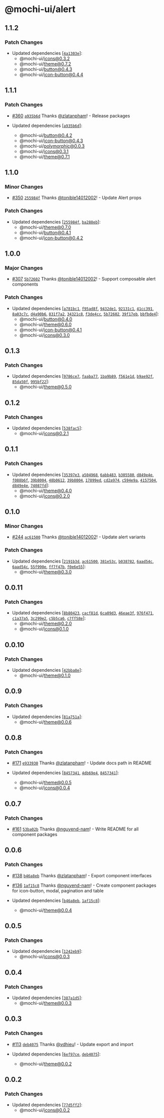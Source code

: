 # @mochi-ui/alert

## 1.1.2

### Patch Changes

- Updated dependencies
  [[`4a1303e`](https://github.com/consolelabs/web-foundation/commit/4a1303e6f540f27a6cd5ab26b7b6cf3997074d32)]:
  - @mochi-ui/icons@0.3.2
  - @mochi-ui/theme@0.7.2
  - @mochi-ui/button@0.4.3
  - @mochi-ui/icon-button@0.4.4

## 1.1.1

### Patch Changes

- [#360](https://github.com/consolelabs/web-foundation/pull/360)
  [`a935b6d`](https://github.com/consolelabs/web-foundation/commit/a935b6d9f9189fb7ea2d2b2dd771ff0df73598f4)
  Thanks [@zlatanpham](https://github.com/zlatanpham)! - Release packages

- Updated dependencies
  [[`a935b6d`](https://github.com/consolelabs/web-foundation/commit/a935b6d9f9189fb7ea2d2b2dd771ff0df73598f4)]:
  - @mochi-ui/button@0.4.2
  - @mochi-ui/icon-button@0.4.3
  - @mochi-ui/polymorphic@0.0.3
  - @mochi-ui/icons@0.3.1
  - @mochi-ui/theme@0.7.1

## 1.1.0

### Minor Changes

- [#350](https://github.com/consolelabs/web-foundation/pull/350)
  [`255984f`](https://github.com/consolelabs/web-foundation/commit/255984f2d18b9cb17a249fa288d718efad0a0c1b)
  Thanks [@tonible14012002](https://github.com/tonible14012002)! - Update Alert
  props

### Patch Changes

- Updated dependencies
  [[`255984f`](https://github.com/consolelabs/web-foundation/commit/255984f2d18b9cb17a249fa288d718efad0a0c1b),
  [`ba288eb`](https://github.com/consolelabs/web-foundation/commit/ba288eb5a01a654072c5cef7cb41bb6066f00420)]:
  - @mochi-ui/theme@0.7.0
  - @mochi-ui/button@0.4.1
  - @mochi-ui/icon-button@0.4.2

## 1.0.0

### Major Changes

- [#307](https://github.com/consolelabs/web-foundation/pull/307)
  [`5b72602`](https://github.com/consolelabs/web-foundation/commit/5b7260263cc00afc1596ac96bff1d9c68d6a9b3b)
  Thanks [@tonible14012002](https://github.com/tonible14012002)! - Support
  composable alert components

### Patch Changes

- Updated dependencies
  [[`a781bc1`](https://github.com/consolelabs/web-foundation/commit/a781bc13af1922768449ea77c172cb4e844ddb06),
  [`f95ad8f`](https://github.com/consolelabs/web-foundation/commit/f95ad8f4e15d8c69b3719bb9da3fb5871d2f6f8c),
  [`9432de1`](https://github.com/consolelabs/web-foundation/commit/9432de13c9f7376dd373624afc7a50d029bb2fd3),
  [`92131c1`](https://github.com/consolelabs/web-foundation/commit/92131c1bb68fe4adaad6dab71981ecf452e8bd0a),
  [`41cc391`](https://github.com/consolelabs/web-foundation/commit/41cc391a829fd4fb185ad4e394a4f8204a8b6304),
  [`8a03c7c`](https://github.com/consolelabs/web-foundation/commit/8a03c7cabe39868c42e7beca729209c1f209aea7),
  [`d4a90b6`](https://github.com/consolelabs/web-foundation/commit/d4a90b6a1b631d523851b1d681546c9b2183cfa1),
  [`831f7a2`](https://github.com/consolelabs/web-foundation/commit/831f7a29c72fd3d795068dab9633d88a144b0c94),
  [`34321c8`](https://github.com/consolelabs/web-foundation/commit/34321c827d55c5d3a57030d2d82212958b6c22a2),
  [`f3de4cc`](https://github.com/consolelabs/web-foundation/commit/f3de4cc86987082f7c93c5edd74038f28931bad5),
  [`5b72602`](https://github.com/consolelabs/web-foundation/commit/5b7260263cc00afc1596ac96bff1d9c68d6a9b3b),
  [`39f17eb`](https://github.com/consolelabs/web-foundation/commit/39f17eb2cbc693a289330ffec4fa3bf146d363da),
  [`bbfbde4`](https://github.com/consolelabs/web-foundation/commit/bbfbde4f763cc7056fa57066b4d84a1ed47d81c8)]:
  - @mochi-ui/button@0.4.0
  - @mochi-ui/theme@0.6.0
  - @mochi-ui/icon-button@0.4.1
  - @mochi-ui/icons@0.3.0

## 0.1.3

### Patch Changes

- Updated dependencies
  [[`9786ce7`](https://github.com/consolelabs/web-foundation/commit/9786ce7ce0e2df4eecde1d527499ae59eebc48ab),
  [`faaba77`](https://github.com/consolelabs/web-foundation/commit/faaba7753d764c4e8db25863632cb1038f2adcb9),
  [`1ba9b89`](https://github.com/consolelabs/web-foundation/commit/1ba9b89df277d237053bb3ed69be8bd3c13c25a8),
  [`f561e1d`](https://github.com/consolelabs/web-foundation/commit/f561e1deae07fa69ac54501152a844259376ede6),
  [`b9ae92f`](https://github.com/consolelabs/web-foundation/commit/b9ae92f92b32dedac4903614e7c0947bd1118fb1),
  [`85da50f`](https://github.com/consolelabs/web-foundation/commit/85da50f1afa67d5d026dce281e522c8df57983ba),
  [`995bf22`](https://github.com/consolelabs/web-foundation/commit/995bf22b2cc7d5576327910f48e5028ca59431cf)]:
  - @mochi-ui/theme@0.5.0

## 0.1.2

### Patch Changes

- Updated dependencies
  [[`538fac5`](https://github.com/consolelabs/web-foundation/commit/538fac5b23861bfd01d02413746b80b89d8c50fd)]:
  - @mochi-ui/icons@0.2.1

## 0.1.1

### Patch Changes

- Updated dependencies
  [[`35397e3`](https://github.com/consolelabs/web-foundation/commit/35397e3d3d7599009f9af862a89887ac0c6b34b3),
  [`a504968`](https://github.com/consolelabs/web-foundation/commit/a50496823bdfb169b5a8c30c1849cdb07534de78),
  [`6abb483`](https://github.com/consolelabs/web-foundation/commit/6abb483a80940ab463add9b1daf5a0638bc7a3d2),
  [`b305580`](https://github.com/consolelabs/web-foundation/commit/b30558023c82036f78b76a10a68985618b728948),
  [`d849e4e`](https://github.com/consolelabs/web-foundation/commit/d849e4edc83bddeb990b34d1675674b06c4c16bb),
  [`f088b6f`](https://github.com/consolelabs/web-foundation/commit/f088b6fc00801843fafde8f7fb3f5995ef491368),
  [`39b8004`](https://github.com/consolelabs/web-foundation/commit/39b8004ab0b84cfa8b34bf416bee4f6722b294c2),
  [`48b0612`](https://github.com/consolelabs/web-foundation/commit/48b061226a533c20ab4f87787576afd1fd6a96f1),
  [`39b8004`](https://github.com/consolelabs/web-foundation/commit/39b8004ab0b84cfa8b34bf416bee4f6722b294c2),
  [`17899ed`](https://github.com/consolelabs/web-foundation/commit/17899edf82cda80441450ef240569831e427f45b),
  [`cd2a974`](https://github.com/consolelabs/web-foundation/commit/cd2a9743f24f08deb03bacdf29c3a7d5e2512ab5),
  [`c594e9a`](https://github.com/consolelabs/web-foundation/commit/c594e9a0117ba184f31dc55e7079f406838c43f2),
  [`4157504`](https://github.com/consolelabs/web-foundation/commit/4157504d0c15310c559bbba45a2d2f4d0246fdde),
  [`d849e4e`](https://github.com/consolelabs/web-foundation/commit/d849e4edc83bddeb990b34d1675674b06c4c16bb),
  [`74087fd`](https://github.com/consolelabs/web-foundation/commit/74087fd9f316956e25453e6a2df0595fdf715025)]:
  - @mochi-ui/theme@0.4.0
  - @mochi-ui/icons@0.2.0

## 0.1.0

### Minor Changes

- [#244](https://github.com/consolelabs/web-foundation/pull/244)
  [`ac61500`](https://github.com/consolelabs/web-foundation/commit/ac61500225604e973508a76a50b48bfd22b13089)
  Thanks [@tonible14012002](https://github.com/tonible14012002)! - Update alert
  variants

### Patch Changes

- Updated dependencies
  [[`2191b3d`](https://github.com/consolelabs/web-foundation/commit/2191b3d28757aa03146dc7caba093598b758c5ac),
  [`ac61500`](https://github.com/consolelabs/web-foundation/commit/ac61500225604e973508a76a50b48bfd22b13089),
  [`381e53c`](https://github.com/consolelabs/web-foundation/commit/381e53c915288e127290bd6ddc51468343637aed),
  [`b038782`](https://github.com/consolelabs/web-foundation/commit/b03878263d717796581edf08d6e6e9ad60dcdc2b),
  [`6aad54c`](https://github.com/consolelabs/web-foundation/commit/6aad54cc391ec4820c6d9ca3a5fd15c634cfd918),
  [`6aad54c`](https://github.com/consolelabs/web-foundation/commit/6aad54cc391ec4820c6d9ca3a5fd15c634cfd918),
  [`55f990e`](https://github.com/consolelabs/web-foundation/commit/55f990e50c3a355f00729d2e9f568b1578e1c503),
  [`ff7f47b`](https://github.com/consolelabs/web-foundation/commit/ff7f47b4ff224bd17fea51455303aff56495ca10),
  [`f0e6e55`](https://github.com/consolelabs/web-foundation/commit/f0e6e55c7e2a0837b8d0885683f2aeb8d423f9c3)]:
  - @mochi-ui/theme@0.3.0

## 0.0.11

### Patch Changes

- Updated dependencies
  [[`8b80423`](https://github.com/consolelabs/web-foundation/commit/8b8042327aa304d9316d1948f377dc85e654f1e7),
  [`cacf81d`](https://github.com/consolelabs/web-foundation/commit/cacf81d6a9798532db711c3e9805f1dcecdb6226),
  [`6ca09d3`](https://github.com/consolelabs/web-foundation/commit/6ca09d31a42bdc6f3cc5f3e116a0dad04df3709c),
  [`46eae3f`](https://github.com/consolelabs/web-foundation/commit/46eae3f3b56fa8647a772e42c776368e472b1537),
  [`976f471`](https://github.com/consolelabs/web-foundation/commit/976f4714d9ba4e309b7edb721c2497d4dcd9ea71),
  [`c1a37a5`](https://github.com/consolelabs/web-foundation/commit/c1a37a55baa86eb71173f91ca194318771052a16),
  [`3c299e2`](https://github.com/consolelabs/web-foundation/commit/3c299e2fb3860692fda39a52ee6677fd31c74bba),
  [`c5b5ca6`](https://github.com/consolelabs/web-foundation/commit/c5b5ca64f08c6a962314481f4d5049bd03ac6926),
  [`c7ff58e`](https://github.com/consolelabs/web-foundation/commit/c7ff58e1acf9073175c6ff82e47600c954036c67)]:
  - @mochi-ui/theme@0.2.0
  - @mochi-ui/icons@0.1.0

## 0.0.10

### Patch Changes

- Updated dependencies
  [[`42bba8e`](https://github.com/consolelabs/web-foundation/commit/42bba8e6f3937c9a1346cbd91e91ae9f36d35aa8)]:
  - @mochi-ui/theme@0.1.0

## 0.0.9

### Patch Changes

- Updated dependencies
  [[`81a751a`](https://github.com/consolelabs/web-foundation/commit/81a751a81bc836cee24a6a0fb5cda09e00d74e49)]:
  - @mochi-ui/theme@0.0.6

## 0.0.8

### Patch Changes

- [#171](https://github.com/consolelabs/websites/pull/171)
  [`e933930`](https://github.com/consolelabs/websites/commit/e933930b06f038d0e5b1184f787bbf786025a883)
  Thanks [@zlatanpham](https://github.com/zlatanpham)! - Update docs path in
  README

- Updated dependencies
  [[`8457341`](https://github.com/consolelabs/websites/commit/8457341631ae28bb9f9d226e3b9c287d81cc9685),
  [`4db69e4`](https://github.com/consolelabs/websites/commit/4db69e4b2bf4c537ecfa2a06268d68a60d4e2dd6),
  [`8457341`](https://github.com/consolelabs/websites/commit/8457341631ae28bb9f9d226e3b9c287d81cc9685)]:
  - @mochi-ui/theme@0.0.5
  - @mochi-ui/icons@0.0.4

## 0.0.7

### Patch Changes

- [#161](https://github.com/consolelabs/websites/pull/161)
  [`53ba02b`](https://github.com/consolelabs/websites/commit/53ba02b62105fb117a8916ac74ad3b65a8763038)
  Thanks [@nguyend-nam](https://github.com/nguyend-nam)! - Write README for all
  component packages

## 0.0.6

### Patch Changes

- [#138](https://github.com/consolelabs/websites/pull/138)
  [`b46a8eb`](https://github.com/consolelabs/websites/commit/b46a8eb5699a24f674d3d6179dc4b9df672623bb)
  Thanks [@zlatanpham](https://github.com/zlatanpham)! - Export component
  interfaces

- [#136](https://github.com/consolelabs/websites/pull/136)
  [`1af15c8`](https://github.com/consolelabs/websites/commit/1af15c838aeeb0f4132722f4ca3ad3f38e6eb749)
  Thanks [@nguyend-nam](https://github.com/nguyend-nam)! - Create component
  packages for icon-button, modal, pagination and table

- Updated dependencies
  [[`b46a8eb`](https://github.com/consolelabs/websites/commit/b46a8eb5699a24f674d3d6179dc4b9df672623bb),
  [`1af15c8`](https://github.com/consolelabs/websites/commit/1af15c838aeeb0f4132722f4ca3ad3f38e6eb749)]:
  - @mochi-ui/theme@0.0.4

## 0.0.5

### Patch Changes

- Updated dependencies
  [[`1242eb9`](https://github.com/consolelabs/websites/commit/1242eb9215f4753ca6ca0edb8f424212f0508b2b)]:
  - @mochi-ui/icons@0.0.3

## 0.0.4

### Patch Changes

- Updated dependencies
  [[`387a1d5`](https://github.com/consolelabs/websites/commit/387a1d538f34af652c3fd345f510ed0e142c581d)]:
  - @mochi-ui/theme@0.0.3

## 0.0.3

### Patch Changes

- [#113](https://github.com/consolelabs/websites/pull/113)
  [`deb4075`](https://github.com/consolelabs/websites/commit/deb40753724f5da7f24d2203e5206cac6f08e8b0)
  Thanks [@vdhieu](https://github.com/vdhieu)! - Update export and import

- Updated dependencies
  [[`6ef97ce`](https://github.com/consolelabs/websites/commit/6ef97ce78f3f79512c8351ad957a10ae7c93871f),
  [`deb4075`](https://github.com/consolelabs/websites/commit/deb40753724f5da7f24d2203e5206cac6f08e8b0)]:
  - @mochi-ui/theme@0.0.2

## 0.0.2

### Patch Changes

- Updated dependencies
  [[`77d5ff2`](https://github.com/consolelabs/websites/commit/77d5ff23c587c7667a2a3efdca7f627ef5422211)]:
  - @mochi-ui/icons@0.0.2
